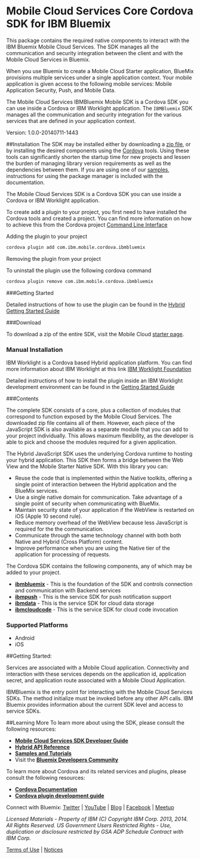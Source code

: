 Mobile Cloud Services Core Cordova SDK for IBM Bluemix
===

This package contains the required native components to interact with the IBM
Bluemix Mobile Cloud Services. The SDK manages all the communication and security integration between
the client and with the Mobile Cloud Services in Bluemix.

When you use Bluemix to create a Mobile Cloud Starter application, BlueMix provisions
multiple services under a single application context. Your mobile application is given
access to the following mobile services: Mobile Application Security, Push, and Mobile Data.

The Mobile Cloud Services IBMBluemix Mobile SDK is a Cordova SDK you can use inside a Cordova
or IBM Worklight application. The `IBMBluemix` SDK manages all the communication and security integration for the various services that are defined in your application context.

Version: 1.0.0-20140711-1443

##Installation
The SDK may be installed either by downloading a [zip file](https://mbaas-catalog.ng.bluemix.net/sdk/ibm-bluemix-sdk-cordova.zip),
or by installing the desired components using the [Cordova](http://cordova.apache.org/) tools.
Using these tools can significantly shorten the startup time for new
projects and lessen the burden of managing library version requirements
as well as the dependencies between them.  If you
are using one of our [samples](https://hub.jazz.net/user/mobilecloud),
instructions for using the package manager is included with the documentation.

The Mobile Cloud Services SDK is a Cordova SDK you can use inside a Cordova or IBM Worklight
application.

To create add a plugin to your project, you first need to have installed the Cordova tools and created a project. You can find more information on how to achieve this from the Cordova project [Command Line Interface](http://cordova.apache.org/docs/en/3.5.0/guide_cli_index.md.html#The%20Command-Line%20Interface)

Adding the plugin to your project

```bash
cordova plugin add com.ibm.mobile.cordova.ibmbluemix
```

Removing the plugin from your project

To uninstall the plugin use the following cordova command

```bash
cordova plugin remove com.ibm.mobile.cordova.ibmbluemix
```

###Getting Started

Detailed instructions of how to use the plugin can be found in the [Hybrid Getting Started Guide](https://mbaas-gettingstarted.stage1.ng.bluemix.net/hybrid)

###Download

To download a zip of the entire SDK, visit the Mobile Cloud [starter page](https://www.ng.bluemix.net/docs/#starters/mobile/index.html#index).

### Manual Installation

IBM Worklight is a Cordova based Hybrid application platform. You can find more information
about IBM Worklight at this link [IBM Worklight Foundation](http://www-03.ibm.com/software/products/en/worklight-foundation)

Detailed instructions of how to install the plugin inside an IBM Worklight development environment
can be found in the [Getting Started Guide](https://mbaas-gettingstarted.stage1.ng.bluemix.net/hybrid)

###Contents

The complete SDK consists of a core, plus a collection of modules that correspond to function exposed
by the Mobile Cloud Services.  The downloaded zip file
contains all of them. However, each piece of the JavaScript SDK is also available as a separate module
that you can add to your project individually. This allows maximum flexibility, as the developer is able to
pick and choose the modules required for a given application.

The Hybrid JavaScript SDK uses the underlying Cordova runtime to hosting your hybrid application. This SDK then forms a bridge between the Web View and the Mobile Starter Native SDK. With this library you can:

- Reuse the code that is implemented within the Native toolkits, offering a single point of interaction between the Hybrid application and the BlueMix services.
- Use a single native domain for communication. Take advantage of a single point of security when communicating with BlueMix.
- Maintain security state of your application if the WebView is restarted on iOS (Apple 10 second rule).
- Reduce memory overhead of the WebView because less JavaScript is required for the the communication.
- Communicate through the same technology channel with both both Native and Hybrid (Cross Platform) content.
- Improve performance when you are using the Native tier of the application for processing of requests.


The Cordova SDK contains the following components, any of which may be added to your project.

- **[ibmbluemix](https://hub.jazz.net/project/bluemixmobilesdk/ibmbluemix-cordova/overview)** - This is the foundation of the SDK and controls connection and communication with Backend services
- **[ibmpush](https://hub.jazz.net/project/bluemixmobilesdk/ibmpush-cordova/overview)** - This is the service SDK for push notification support
- **[ibmdata](https://hub.jazz.net/project/bluemixmobilesdk/ibmdata-cordova/overview)** - This is the service SDK for cloud data storage
- **[ibmcloudcode](https://hub.jazz.net/project/bluemixmobilesdk/ibmcloudcode-cordova/overview)** - This is the service SDK for cloud code invocation

### Supported Platforms
- Android
- iOS

##Getting Started:

Services are associated with a Mobile Cloud application. Connectivity and interaction with
these services depends on the application id, application secret, and application route associated
with a Mobile Cloud Application.

IBMBluemix is the entry point for interacting with the Mobile Cloud Services SDKs.  The method initialize
must be invoked before any other API calls.  IBM Bluemix provides information about the current SDK level
and access to service SDKs.

##Learning More
To learn more about using the SDK, please consult the following resources:
- **[Mobile Cloud Services SDK Developer Guide](http://mbaas-gettingstarted.ng.bluemix.net/hybrid)**
- **[Hybrid API Reference](https://mobile.ng.bluemix.net/mbaas-api/docs/JavaScript/index.html)**
- **[Samples and Tutorials](https://www.ng.bluemix.net/docs/#starters/mobile/index.html#samples)**
- Visit the **[Bluemix Developers Community](https://developer.ibm.com/bluemix/)**

To learn more about Cordova and its related services and plugins, please consult the following resources:
- **[Cordova Documentation](http://cordova.apache.org/docs/en/3.0.0/guide_overview_index.md.html#Overview)**
- **[Cordova plugin development guide](http://cordova.apache.org/docs/en/2.2.0/guide_plugin-development_index.md.html#Plugin%20Development%20Guide)**

Connect with Bluemix: [Twitter](https://twitter.com/ibmbluemix) |
[YouTube](https://www.youtube.com/playlist?list=PLzpeuWUENMK2d3L5qCITo2GQEt-7r0oqm) |
[Blog](https://developer.ibm.com/bluemix/blog/) |
[Facebook](https://www.facebook.com/ibmbluemix) |
[Meetup](http://www.meetup.com/bluemix/)

*Licensed Materials - Property of IBM
(C) Copyright IBM Corp. 2013, 2014. All Rights Reserved.
US Government Users Restricted Rights - Use, duplication or
disclosure restricted by GSA ADP Schedule Contract with IBM Corp.*

[Terms of Use](https://hub.jazz.net/project/bluemixmobilesdk/ibmbluemix-android/overview#https://hub.jazz.net/gerrit/plugins/gerritfs/contents/bluemixmobilesdk%252Fibmbluemix-android/refs%252Fheads%252Fmaster/License.txt) |
[Notices]()
